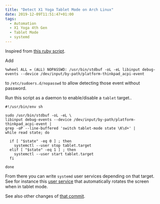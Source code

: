 ```yaml
---
title: "Detect X1 Yoga Tablet Mode on Arch Linux"
date: 2019-12-09T11:51:47+01:00
tags:
  - Automation
  - X1 Yoga 4th Gen
  - Tablet Mode
  - systemd
---
```


Inspired from [this ruby script](https://github.com/alesguzik/linux_detect_tablet_mode).

<!--more-->

Add

	%wheel ALL = (ALL) NOPASSWD: /usr/bin/stdbuf -oL -eL libinput debug-events --device /dev/input/by-path/platform-thinkpad_acpi-event

to `/etc/sudoers.d/nopasswd` to allow detecting those event without password.

Run this script as a daemon to enable/disable a `tablet` target..

	#!/usr/bin/env sh

	sudo /usr/bin/stdbuf -oL -eL \
	libinput debug-events --device /dev/input/by-path/platform-thinkpad_acpi-event |
	grep -oP --line-buffered 'switch tablet-mode state \K\d+' |
	while read state; do

	  if [ "$state" -eq 0 ] ; then
	    systemctl --user stop tablet.target
	  elif [ "$state" -eq 1 ] ; then
	    systemctl --user start tablet.target
	  fi

	done

From there you can write `systemd` user services depending on that target. See
for instance this [user service](https://github.com/aureooms/dotfiles/blob/de546107de138493ef6f9d0cb0cefde3962902b8/.config/systemd/user/autorotate.service)
that automatically rotates the screen when in tablet mode.

See also other changes of [that
commit](https://github.com/aureooms/dotfiles/commit/de546107de138493ef6f9d0cb0cefde3962902b8).
